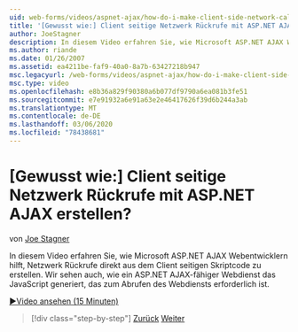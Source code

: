 ```yaml
---
uid: web-forms/videos/aspnet-ajax/how-do-i-make-client-side-network-callbacks-with-aspnet-ajax
title: '[Gewusst wie:] Client seitige Netzwerk Rückrufe mit ASP.NET AJAX erstellen? | Microsoft-Dokumentation'
author: JoeStagner
description: In diesem Video erfahren Sie, wie Microsoft ASP.NET AJAX Webentwicklern hilft, Netzwerk Rückrufe direkt aus dem Client seitigen Skriptcode zu erstellen. Wir sehen auch, wie ein ASP.net...
ms.author: riande
ms.date: 01/26/2007
ms.assetid: ea4211be-faf9-40a0-8a7b-63427218b947
msc.legacyurl: /web-forms/videos/aspnet-ajax/how-do-i-make-client-side-network-callbacks-with-aspnet-ajax
msc.type: video
ms.openlocfilehash: e8b36a829f90380a6b077df9790a6ea081b3fe51
ms.sourcegitcommit: e7e91932a6e91a63e2e46417626f39d6b244a3ab
ms.translationtype: MT
ms.contentlocale: de-DE
ms.lasthandoff: 03/06/2020
ms.locfileid: "78438681"
---
```

# <a name="how-do-i-make-client-side-network-callbacks-with-aspnet-ajax"></a>[Gewusst wie:] Client seitige Netzwerk Rückrufe mit ASP.NET AJAX erstellen?

von [Joe Stagner](https://github.com/JoeStagner)

In diesem Video erfahren Sie, wie Microsoft ASP.NET AJAX Webentwicklern hilft, Netzwerk Rückrufe direkt aus dem Client seitigen Skriptcode zu erstellen. Wir sehen auch, wie ein ASP.NET AJAX-fähiger Webdienst das JavaScript generiert, das zum Abrufen des Webdiensts erforderlich ist.

[&#9654;Video ansehen (15 Minuten)](https://channel9.msdn.com/Blogs/ASP-NET-Site-Videos/how-do-i-make-client-side-network-callbacks-with-aspnet-ajax)

> [!div class="step-by-step"]
> [Zurück](how-do-i-implement-dynamic-partial-page-updates-with-aspnet-ajax.md)
> [Weiter](how-do-i-add-aspnet-ajax-features-to-an-existing-web-application.md)

